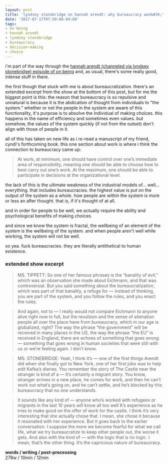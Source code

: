 ```yaml
---
layout: post
title: 'lyndsey stonebridge on hannah arendt: why bureaucracy won&#39;t work'
date: '2017-07-17T07:50:00-04:00'
tags:
- on being
- hannah arendt
- lyndsey stonebridge
- bureaucracy
- decision-making
- choice
--- 
```


i'm part of the way through the [hannah arendt (channeled via lyndsey stonebridge) episode of on being][stonebridge] and, as usual, there's some really good, intense stuff in there. 

the first though that stuck with me is about bureaucratization. there's an extended excerpt from the show at the bottom of this post, but for me the biggest point is this: the reason that bureaucracy is so repulsive and unnatural is because it is the abdication of thought from individuals to "the system." whether or not the people in the system are aware of this functionality, it's purpose is to absolve the individual of making choices. this happens in the name of efficiency and sometimes even values. but somehow, the values of the system quickly (if not from the outset) don't align with those of people in it.

all of this has taken on new life as i re-read a manuscript of my friend, cyndi's forthcoming book. this one section about work is where i think the connection to bureaucracy came up:

> At work, at minimum, one should have control over one’s immediate area of responsibility, meaning one should be able to choose how to best carry out one’s work. At the maximum, one should be able to participate in decisions at the organizational level.

the lack of this is the ultimate weakness of the industrial models of... well... everything. that includes bureaucracies. the highest value is put on the output of the system as a whole. how people are within the system is more or less an after thought. that is, if it's thought of at all. 

and in order for people to be well, we actually require the ability and psychological benefits of making choices. 

and since we know the system is fractal, the wellbeing of an element of the system is the wellbeing of the system. and when people aren't well while working, the system will not be well. 

so yea. fuck bureaucracies. they are literally antithetical to human existence. 

### extended show excerpt

> MS. TIPPETT: So one of her famous phrases is the “banality of evil,” which was an observation she made about Eichmann, and that was controversial. But you said something about the bureaucratization, which was part of that banality, a refuge for — instead of thinking, you are part of the system, and you follow the rules, and you enact the rules.

> And again, not to — I really would not compare Eichmann to anyone alive right now in full, but the revulsion and the sense of alienation people all over the place have from bureaucracy, which in our age is globalized, right? The way the phrase “the government” will be received in many places in the US, the way the phrase “the EU” is received in England, there are echoes of something that goes wrong — something that goes wrong in human societies that were still with us or we’re feeling again. I don’t know.

> MS. STONEBRIDGE: Yeah, I think it’s — one of the first things Arendt did when she finally got to New York, one of her first jobs was to help edit Kafka’s diaries. You remember the story of The Castle near the stranger is kind of a — it’s certainly a migrant story. You know, stranger arrives in a new place, he comes for work, and then he can’t work out what’s going on, and he can’t settle, and he’s blocked by this bureaucracy that no one understands.

> It sounds like any kind of — anyone who’s worked with refugees or migrants in the last 10 years will know all too well K’s experience as he tries to make good on the offer of work for the castle. I think it’s very interesting that she actually chose that. I mean, she chose it because it resonated with her experience. But it goes back to the earlier conversation. I suppose the more we become fearful for what we call life, what we try bureaucratize to keep other people out, the worse it gets. And also with the kind of — with the logic that is no logic. I mean, that’s the other thing. It’s the capricious nature of bureaucracy. 

<!-- hyperlink bank -->

[stonebridge]: https://onbeing.org/programs/lyndsey-stonebridge-thinking-and-friendship-in-dark-times-hannah-arendt-for-now/ 

**words / writing / post-processing**  
278w / 10min / 12min